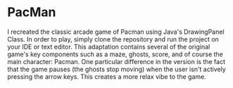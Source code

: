# PacMan
I recreated the classic arcade game of Pacman using Java's DrawingPanel Class. In order to play, simply clone the repository and run the project on your IDE or text editor. This adaptation contains several of the original game's key components such as a maze, ghosts, score, and of course the main character: Pacman. One particular difference in the version is the fact that the game pauses (the ghosts stop moving) when the user isn't actively pressing the arrow keys. This creates a more relax vibe to the game.
